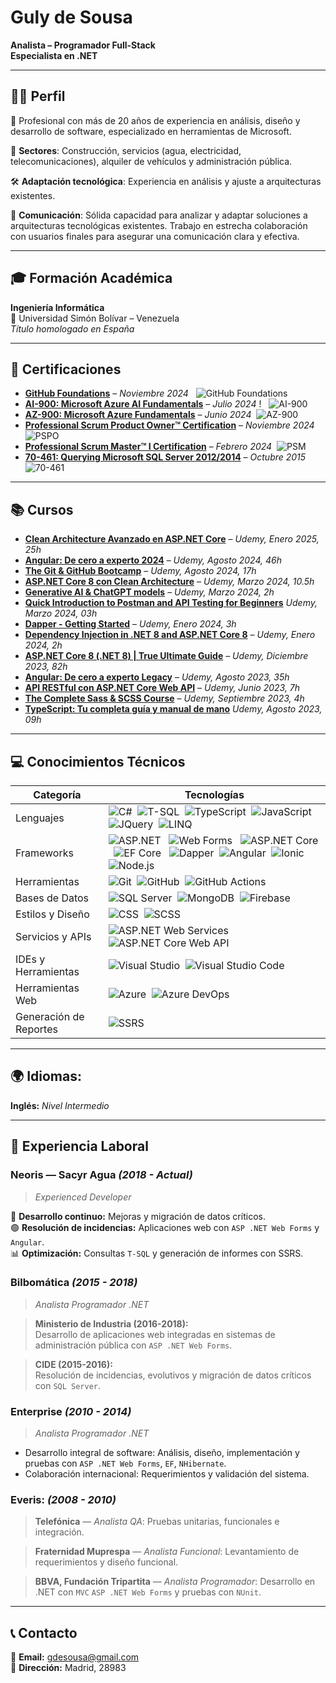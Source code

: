<!--
**gulydesousa/gulydesousa** is a ✨ _special_ ✨ repository because its `README.md` (this file) appears on your GitHub profile.

Here are some ideas to get you started:

- 🔭 I’m currently working on ...
- 🌱 I’m currently learning ...
- 👯 I’m looking to collaborate on ...
- 🤔 I’m looking for help with ...
- 💬 Ask me about ...
- 📫 How to reach me: ...
- 😄 Pronouns: ...
- ⚡ Fun fact: ...
-->

# Guly de Sousa

**Analista – Programador Full-Stack**  
**Especialista en .NET**

---

## 👩‍💻 Perfil

🎯 Profesional con más de 20 años de experiencia en análisis, diseño y desarrollo de software, especializado en herramientas de Microsoft.

🧩 __Sectores__: Construcción, servicios (agua, electricidad, telecomunicaciones), alquiler de vehículos y administración pública.

🛠️ __Adaptación tecnológica__: Experiencia en análisis y ajuste a arquitecturas existentes.

🤝 __Comunicación__: Sólida capacidad para analizar y adaptar soluciones a arquitecturas tecnológicas existentes. Trabajo en estrecha colaboración con usuarios finales para asegurar una comunicación clara y efectiva.

---

## 🎓 Formación Académica

**Ingeniería Informática**  
📍 Universidad Simón Bolívar – Venezuela  
*Título homologado en España*



---

## 🏅 Certificaciones

- **[GitHub Foundations](https://www.credly.com/badges/dddc2ecf-c13f-46e3-be7a-953447527a96)** – *Noviembre 2024* &nbsp; ![GitHub Foundations](https://img.shields.io/badge/GitHub%20Foundations-black?style=for-the-badge&logo=github&logoColor=white&color=181717&labelColor=181717&borderRadius=12)
- **[AI-900: Microsoft Azure AI Fundamentals](https://learn.microsoft.com/api/credentials/share/en-us/GulydeSousa-5720/27E14EDF91DB5E69?sharingId=19F7185A6633D89E)** – *Julio 2024*  ! &nbsp; ![AI-900](https://img.shields.io/badge/AI--900-blue?style=for-the-badge&logo=microsoft-azure&logoColor=white&color=0078D4&labelColor=0078D4&borderRadius=12)
- **[AZ-900: Microsoft Azure Fundamentals](https://learn.microsoft.com/api/credentials/share/en-us/GulydeSousa-5720/792318C24C3E6BA1?sharingId=19F7185A6633D89E)** – *Junio 2024* &nbsp;![AZ-900](https://img.shields.io/badge/AZ--900-blue?style=for-the-badge&logo=microsoft-azure&logoColor=white&color=0078D4&labelColor=0078D4&borderRadius=12)
- **[Professional Scrum Product Owner™ Certification](https://www.credly.com/badges/a8f7ebc4-e14d-4e52-b2fe-67c18211ebfb)** – *Noviembre 2024* &nbsp; ![PSPO](https://img.shields.io/badge/PSPO-green?style=for-the-badge&logo=scrum&logoColor=white&color=4CAF50&labelColor=4CAF50&borderRadius=12)
- **[Professional Scrum Master™ I Certification](https://www.credly.com/badges/0fae4bcd-1a84-4332-8681-888fc86e68ab)** – *Febrero 2024*  &nbsp;![PSM](https://img.shields.io/badge/PSM-blue?style=for-the-badge&logo=scrum&logoColor=white&color=007ACC&labelColor=007ACC&borderRadius=12)
- **[70-461: Querying Microsoft SQL Server 2012/2014](https://www.credly.com/badges/dd2fa0b6-d73e-467c-a4d7-6bfefbc9b911)** – *Octubre 2015*  &nbsp; ![70-461](https://img.shields.io/badge/70--461-blue?style=for-the-badge&logo=microsoft-sql-server&logoColor=white&color=CC2927&labelColor=CC2927&borderRadius=12)


---

## 📚 Cursos
- **[Clean Architecture Avanzado en ASP.NET Core](https://udemy-certificate.s3.amazonaws.com/pdf/UC-4f503682-acb8-4dc6-b848-9008b5e0d9f8.pdf)** – *Udemy, Enero 2025, 25h*
- **[Angular: De cero a experto 2024](https://www.udemy.com/certificate/UC-4dac7d80-3cf8-4c62-b5c7-a7032685002f)** – *Udemy, Agosto 2024, 46h*
- **[The Git & GitHub Bootcamp](https://www.udemy.com/certificate/UC-74fcb5b0-f67c-4460-b5ed-f9ef52db73b9)** – *Udemy, Agosto 2024, 17h*
- **[ASP.NET Core 8 con Clean Architecture](https://www.udemy.com/certificate/UC-17c9ebf8-73e6-4a51-840c-b4b0b64e15c5)** – *Udemy, Marzo 2024, 10.5h*
- **[Generative AI & ChatGPT models](https://www.udemy.com/certificate/UC-a4f5e167-cf1a-4448-9688-f19757169d2c)** – *Udemy, Marzo 2024, 2h*
- **[Quick Introduction to Postman and API Testing for Beginners](https://www.udemy.com/certificate/UC-fc95f5db-d91c-409f-9a16-fdaf6bca844a)** *Udemy, Marzo 2024, 03h*
- **[Dapper - Getting Started](https://www.udemy.com/certificate/UC-0e3f943b-3e29-434f-99cc-4905f7b65619)** – *Udemy, Enero 2024, 3h*
- **[Dependency Injection in .NET 8 and ASP.NET Core 8](https://www.udemy.com/certificate/UC-416b1960-aeff-4677-a7bf-2fa4c1fdf53b)** – *Udemy, Enero 2024, 2h*
- **[ASP.NET Core 8 (.NET 8) | True Ultimate Guide](https://www.udemy.com/certificate/UC-269cccab-a778-4b1a-ad39-2ce1e9e3c980)** – *Udemy, Diciembre 2023, 82h*
- **[Angular: De cero a experto Legacy](https://www.udemy.com/certificate/UC-31a134a2-63b7-40dc-a632-27846d0674d8)** – *Udemy, Agosto 2023, 35h*
- **[API RESTful con ASP.NET Core Web API](https://www.udemy.com/certificate/UC-df876d16-35eb-40c3-98b5-6efa3d7d5136)** – *Udemy, Junio 2023, 7h*
- **[The Complete Sass & SCSS Course](https://www.udemy.com/certificate/UC-b34cc317-8db0-444d-9570-c2163cdbe378)** – *Udemy, Septiembre 2023, 4h*
- **[TypeScript: Tu completa guía y manual de mano](https://www.udemy.com/certificate/UC-5eb86ef5-756b-4187-838d-2b959f998af3)** *Udemy, Agosto 2023, 09h*


---

## 💻 Conocimientos Técnicos
<!--
🖥️ **Lenguajes y Frameworks:**  
  `C#`, `T-SQL`, `ASP.NET`, `Web Forms`, `ASP.NET Core`, `Entity Framework Core`, `Dapper`, `TypeScript`, `JavaScript`, `JQuery`, `LINQ`, `Angular`, `Ionic`, `Node.js` 
  
⚙️ **Herramientas y Tecnologías:**  
  `Azure`, `Azure DevOps`, `SQL Server`, `SSRS`, `Git`, `GitHub`, `GitHub Actions`, `CSS/SCSS`, `xUnit`, `NUnit`, `Firebase`, `MongoDB`, `Visual Studio 2022`, `VS Code`  

🌐 **Servicios y APIs:**  
  `ASP.NET Web Services`, `ASP.NET Core Web API`  
-->

| **Categoría**          | **Tecnologías**                                                                                 |
|------------------------|-----------------------------------------------------------------------------------------------|
| Lenguajes              | ![C#](https://img.shields.io/badge/C%23-blue?style=for-the-badge&logo=csharp&logoColor=white&color=0078D7&labelColor=0078D7&borderRadius=12)&nbsp;&nbsp;![T-SQL](https://img.shields.io/badge/T--SQL-orange?style=for-the-badge&logo=microsoft-sql-server&logoColor=white&color=FF5722&labelColor=FF5722&borderRadius=12)&nbsp;&nbsp;![TypeScript](https://img.shields.io/badge/TypeScript-blue?style=for-the-badge&logo=typescript&logoColor=white&color=007ACC&labelColor=007ACC&borderRadius=12)&nbsp;&nbsp;![JavaScript](https://img.shields.io/badge/JavaScript-yellow?style=for-the-badge&logo=javascript&logoColor=black&color=F7DF1E&labelColor=F7DF1E&borderRadius=12)&nbsp;&nbsp;![JQuery](https://img.shields.io/badge/jQuery-lightgray?style=for-the-badge&logo=jquery&logoColor=white&color=555555&labelColor=555555&borderRadius=12)&nbsp;&nbsp;![LINQ](https://img.shields.io/badge/LINQ-gray?style=for-the-badge&logo=dotnet&logoColor=white&color=6A6A6A&labelColor=6A6A6A&borderRadius=12) |
| Frameworks             | ![ASP.NET](https://img.shields.io/badge/ASP.NET-blue?style=for-the-badge&logo=aspdotnet&logoColor=white&color=0078D7&labelColor=0078D7&borderRadius=12)  &nbsp;&nbsp;![Web Forms](https://img.shields.io/badge/Web%20Forms-purple?style=for-the-badge&logo=microsoft-webforms&logoColor=white&color=6A0DAD&labelColor=6A0DAD&borderRadius=12)  &nbsp;&nbsp;![ASP.NET Core](https://img.shields.io/badge/ASP.NET%20Core-green?style=for-the-badge&logo=aspdotnetcore&logoColor=white&color=00A754&labelColor=00A754&borderRadius=12)  &nbsp;&nbsp;![EF Core](https://img.shields.io/badge/EF%20Core-blue?style=for-the-badge&logo=entity-framework&logoColor=white&color=0078D7&labelColor=0078D7&borderRadius=12)  &nbsp;&nbsp;![Dapper](https://img.shields.io/badge/Dapper-purple?style=for-the-badge&logo=dotnet&logoColor=white&color=6A0DAD&labelColor=6A0DAD&borderRadius=12)&nbsp;&nbsp;![Angular](https://img.shields.io/badge/Angular-red?style=for-the-badge&logo=angular&logoColor=white&color=DD0031&labelColor=DD0031&borderRadius=12)&nbsp;&nbsp;![Ionic](https://img.shields.io/badge/Ionic-blue?style=for-the-badge&logo=ionic&logoColor=white&color=3880FF&labelColor=3880FF&borderRadius=12)&nbsp;&nbsp;![Node.js](https://img.shields.io/badge/Node.js-green?style=for-the-badge&logo=node.js&logoColor=white&color=339933&labelColor=339933&borderRadius=12) |
| Herramientas           | ![Git](https://img.shields.io/badge/Git-gray?style=for-the-badge&logo=git&logoColor=white&color=2F2F2F&labelColor=2F2F2F&borderRadius=12)&nbsp;&nbsp;![GitHub](https://img.shields.io/badge/GitHub-green?style=for-the-badge&logo=github&logoColor=white&color=32CD32&labelColor=32CD32&borderRadius=12)&nbsp;&nbsp;![GitHub Actions](https://img.shields.io/badge/GitHub_Actions-pink?style=for-the-badge&logo=github-actions&logoColor=white&color=FF69B4&labelColor=FF69B4&borderRadius=12) |
| Bases de Datos         | ![SQL Server](https://img.shields.io/badge/SQL%20Server-blue?style=for-the-badge&logo=microsoft-sql-server&logoColor=white&color=0078D7&labelColor=0078D7&borderRadius=12)&nbsp;&nbsp;![MongoDB](https://img.shields.io/badge/MongoDB-green?style=for-the-badge&logo=mongodb&logoColor=white&color=47A248&labelColor=47A248&borderRadius=12)&nbsp;&nbsp;![Firebase](https://img.shields.io/badge/Firebase-orange?style=for-the-badge&logo=firebase&logoColor=white&color=FFA000&labelColor=FFA000&borderRadius=12) |
| Estilos y Diseño       | ![CSS](https://img.shields.io/badge/CSS-blue?style=for-the-badge&logo=css3&logoColor=white&color=0078D7&labelColor=0078D7&borderRadius=12)&nbsp;&nbsp;![SCSS](https://img.shields.io/badge/SCSS-pink?style=for-the-badge&logo=sass&logoColor=white&color=FF69B4&labelColor=FF69B4&borderRadius=12) |
| Servicios y APIs       | ![ASP.NET Web Services](https://img.shields.io/badge/ASP.NET%20Web%20Services-blue?style=for-the-badge&logo=aspdotnet&logoColor=white&color=0078D7&labelColor=0078D7&borderRadius=12)&nbsp;&nbsp;![ASP.NET Core Web API](https://img.shields.io/badge/ASP.NET%20Core%20Web%20API-green?style=for-the-badge&logo=aspdotnetcore&logoColor=white&color=00A754&labelColor=00A754&borderRadius=12) |
| IDEs y Herramientas      | ![Visual Studio](https://img.shields.io/badge/Visual%20Studio-purple?style=for-the-badge&logo=visual-studio&logoColor=white&color=6A0DAD&labelColor=6A0DAD&borderRadius=12)&nbsp;&nbsp;![Visual Studio Code](https://img.shields.io/badge/Visual%20Studio%20Code-lightblue?style=for-the-badge&logo=visual-studio-code&logoColor=white&color=007ACC&labelColor=007ACC&borderRadius=12) |
| Herramientas Web      | ![Azure](https://img.shields.io/badge/Azure-blue?style=for-the-badge&logo=azure&logoColor=white&color=0078D7&labelColor=0078D7&borderRadius=12)&nbsp;&nbsp;![Azure DevOps](https://img.shields.io/badge/Azure%20DevOps-teal?style=for-the-badge&logo=azure-devops&logoColor=white&color=0084B4&labelColor=0084B4&borderRadius=12) |
| Generación de Reportes | ![SSRS](https://img.shields.io/badge/SSRS-blue?style=for-the-badge&logo=microsoft-sql-server-reporting-services&logoColor=white&color=0078D7&labelColor=0078D7&borderRadius=12) |

---

## 🌍 Idiomas:
**Inglés:**  *Nivel Intermedio*  

---

## 🏢 Experiencia Laboral

### Neoris — Sacyr Agua *(2018 - Actual)*  
> *Experienced Developer*

🚀 **Desarrollo continuo:** Mejoras y migración de datos críticos.  
🟢 **Resolución de incidencias:** Aplicaciones web con `ASP .NET Web Forms` y `Angular`.  
📊 **Optimización:** Consultas `T-SQL` y generación de informes con SSRS.  

### Bilbomática *(2015 - 2018)* 
> *Analista Programador .NET*

> **Ministerio de Industria (2016-2018):**  
  Desarrollo de aplicaciones web integradas en sistemas de administración pública con `ASP .NET Web Forms`.  
  
> **CIDE (2015-2016):**  
  Resolución de incidencias, evolutivos y migración de datos críticos con `SQL Server`.  

### Enterprise *(2010 - 2014)*  
> *Analista Programador .NET*

- Desarrollo integral de software: Análisis, diseño, implementación y pruebas  con `ASP .NET Web Forms`, `EF`, `NHibernate`.
- Colaboración internacional: Requerimientos y validación del sistema.  

### Everis: *(2008 - 2010)*  
> **Telefónica** — *Analista QA*: Pruebas unitarias, funcionales e integración.  

> **Fraternidad Muprespa** — *Analista Funcional*:  Levantamiento de requerimientos y diseño funcional.  

> **BBVA, Fundación Tripartita**  — *Analista Programador*:  Desarrollo en .NET con `MVC` `ASP .NET Web Forms` y pruebas con `NUnit`.  


---

## 📞 Contacto
📧 **Email:** gdesousa@gmail.com  
📍 **Dirección:** Madrid, 28983  
